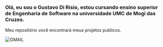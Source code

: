 ### Olá, eu sou o Gustavo Di Risio, estou cursando ensino superior de Engenharia de Software na universídade UMC de Mogi das Cruzes. 
Meu repositório você encontrará meus projetos publicos.

![GMAIL](https://img.shields.io/badge/Gmail-D14836?style=for-the-badge&logo=gmail&logoColor=white)
